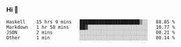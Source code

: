 ### Hi 👋

<!--START_SECTION:waka-->

```text
Haskell    15 hrs 9 mins   ██████████████████████▒░░   88.85 %
Markdown   1 hr 50 mins    ██▓░░░░░░░░░░░░░░░░░░░░░░   10.77 %
JSON       2 mins          ░░░░░░░░░░░░░░░░░░░░░░░░░   00.21 %
Other      1 min           ░░░░░░░░░░░░░░░░░░░░░░░░░   00.14 %
```

<!--END_SECTION:waka-->
